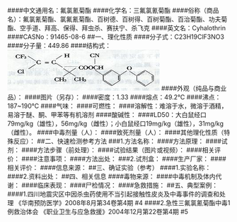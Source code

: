 ####中文通用名：氟氯氰菊酯
####化学名：三氟氯氰菊酯
####俗称（商品名）：氟氯氰菊酯、氯氟氰菊酯、百树德、百树得、百树菊酯、百治菊酯、功夫菊酯、空手道、拜高、保得、拜虫杀、赛扶宁、杀飞克
####英文名：Cyhalothrin
####CASNo：91465-08-6
##一、理化性质
####分子式：C23H19ClF3NO3 
####分子量：449.86
####结构式：![结构式](./assets/duwu/氟氯氰菊酯/@0结构式.jpg)
####外观（纯品与商业品）：
####图片（另存）：
####密度：1.33
####熔点：49.2℃
####沸点：187~190℃
####气味：
####可燃性：
####溶解性：难溶于水，微溶于酒精，易溶于醚、酮、甲苯等有机溶剂
####酸碱性：
####LD50：大白鼠经口79mg/kg（雄性），56mg/kg（雌性）；小白鼠经口19mg/kg（雄性），31mg/kg（雌性）。
####中毒剂量（人）：
####致死剂量（人）：
####其他理化性质（特殊反应）：
##二、快速检测参考方法
###1.方法名称：
####方法原理：
####试剂：
####方法步骤（前处理）：
####试验结果（图片或视频）：
####相关评价：
####注意事项：
####方法出处：
###2.试剂盒：
####生产厂家：
####相关评价：
####信息来源：
##三、确证实验（参考）
####1.实验名称：
####2.资料出处：
##四、相关信息
####毒物来源：
####中毒机制及体内代谢：
####临床表现：
####尸检情况：
####急救措施：
##五、典型案例：
####1.四川地震灾区中因杀虫药使用不当引起接触性皮炎及中毒事件的调查和处理 《华南预防医学》2008年8月第34卷第4期 #4
####2.急性三氟氯氰菊酯中毒1例救治体会 《职业卫生与应急救援》2004年12月第22卷第4期 #5   
